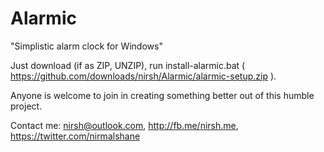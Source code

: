 Alarmic
=======

"Simplistic alarm clock for Windows"

Just download (if as ZIP, UNZIP), run install-alarmic.bat ( https://github.com/downloads/nirsh/Alarmic/alarmic-setup.zip ).

Anyone is welcome to join in creating something better out of this humble project.

Contact me: nirsh@outlook.com, http://fb.me/nirsh.me, https://twitter.com/nirmalshane